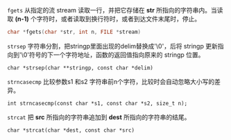 
`fgets` 从指定的流 stream 读取一行，并把它存储在 **str** 所指向的字符串内。当读取 **(n-1)** 个字符时，或者读取到换行符时，或者到达文件末尾时，停止。
```c
char *fgets(char *str, int n, FILE *stream)
```

`strsep` 字符串分割，把stringp里面出现的delim替换成'\0'，后将 stringp 更新指向到'\0'符号的下一个字符地址，函数的返回值指向原来的 stringp 位置。
```
char *strsep(char **stringp, const char *delim)
```

`strncasecmp` 比较参数s1 和s2 字符串前n个字符，比较时会自动忽略大小写的差异。
```
int strncasecmp(const char *s1, const char *s2, size_t n);
```

`strcat` 把 **src** 所指向的字符串追加到 **dest** 所指向的字符串的结尾。
```
char *strcat(char *dest, const char *src)
```